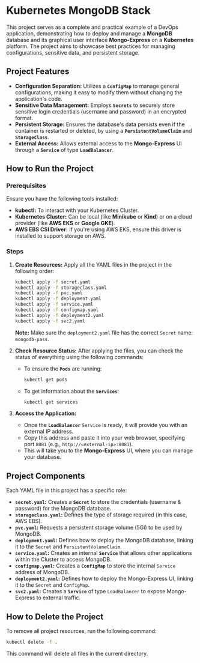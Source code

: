 


# Kubernetes MongoDB Stack 

This project serves as a complete and practical example of a DevOps application, demonstrating how to deploy and manage a **MongoDB** database and its graphical user interface **Mongo-Express** on a **Kubernetes** platform. The project aims to showcase best practices for managing configurations, sensitive data, and persistent storage.

##  Project Features

  * **Configuration Separation:** Utilizes a **`ConfigMap`** to manage general configurations, making it easy to modify them without changing the application's code.
  * **Sensitive Data Management:** Employs **`Secrets`** to securely store sensitive login credentials (username and password) in an encrypted format.
  * **Persistent Storage:** Ensures the database's data persists even if the container is restarted or deleted, by using a **`PersistentVolumeClaim`** and **`StorageClass`**.
  * **External Access:** Allows external access to the **Mongo-Express** UI through a **`Service`** of type **`LoadBalancer`**.

##  How to Run the Project

### Prerequisites

Ensure you have the following tools installed:

  * **kubectl:** To interact with your Kubernetes Cluster.
  * **Kubernetes Cluster:** Can be local (like **Minikube** or **Kind**) or on a cloud provider (like **AWS EKS** or **Google GKE**).
  * **AWS EBS CSI Driver:** If you're using AWS EKS, ensure this driver is installed to support storage on AWS.

### Steps

1.  **Create Resources:** Apply all the YAML files in the project in the following order:

    ```bash
    kubectl apply -f secret.yaml
    kubectl apply -f storageclass.yaml
    kubectl apply -f pvc.yaml
    kubectl apply -f deployment.yaml
    kubectl apply -f service.yaml
    kubectl apply -f configmap.yaml
    kubectl apply -f deployment2.yaml
    kubectl apply -f svc2.yaml
    ```

     **Note:** Make sure the `deployment2.yaml` file has the correct `Secret` name: `mongodb-pass`.

2.  **Check Resource Status:** After applying the files, you can check the status of everything using the following commands:

      * To ensure the **`Pods`** are running:
        ```bash
        kubectl get pods
        ```
      * To get information about the **`Services`**:
        ```bash
        kubectl get services
        ```

3.  **Access the Application:**

      * Once the **`LoadBalancer`** `Service` is ready, it will provide you with an external IP address.
      * Copy this address and paste it into your web browser, specifying port `8081` (e.g., `http://<external-ip>:8081`).
      * This will take you to the **Mongo-Express** UI, where you can manage your database.

##  Project Components

Each YAML file in this project has a specific role:

  * **`secret.yaml`:** Creates a **`Secret`** to store the credentials (username & password) for the MongoDB database.
  * **`storageclass.yaml`:** Defines the type of storage required (in this case, AWS EBS).
  * **`pvc.yaml`:** Requests a persistent storage volume (5Gi) to be used by MongoDB.
  * **`deployment.yaml`:** Defines how to deploy the MongoDB database, linking it to the `Secret` and `PersistentVolumeClaim`.
  * **`service.yaml`:** Creates an internal **`Service`** that allows other applications within the Cluster to access MongoDB.
  * **`configmap.yaml`:** Creates a **`ConfigMap`** to store the internal `Service` address of MongoDB.
  * **`deployment2.yaml`:** Defines how to deploy the Mongo-Express UI, linking it to the `Secret` and `ConfigMap`.
  * **`svc2.yaml`:** Creates a **`Service`** of type `LoadBalancer` to expose Mongo-Express to external traffic.

##  How to Delete the Project

To remove all project resources, run the following command:

```bash
kubectl delete -f .
```

This command will delete all files in the current directory.

